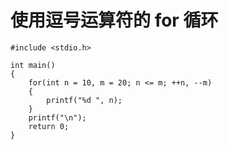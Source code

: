 # 使用逗号运算符的 for 循环

```{code-block} c
#include <stdio.h>

int main()
{
    for(int n = 10, m = 20; n <= m; ++n, --m)
    {
        printf("%d ", n);
    }
    printf("\n");
    return 0;
}
```
